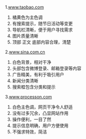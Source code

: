 1.www.taobao.com
1. 橘黄色为主色调
2. 有搜索提示，随节日活动等变更
3. 导航栏清晰，便于用户寻找需求
4. 图片质量清晰
5. 顶部 正文 底部内容合理，清楚


2.www.sina.com.cn
1. 白色背景，相对干净
2. 头部包含微博登录、邮箱登录等内容
3. 广告精美，有利于吸引用户
4. 新闻分类清晰
5. 搜索框包含分类和提示


3.www.processon.com
1. 白色主色调，网页干净令人舒适
2. 没有过多冗余，凸显网站作用
3. 操作便利，一目了然
4. 提示信息明确，用户方便使用
5. 不强求特效，简洁
